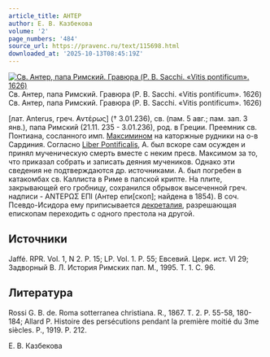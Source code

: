 ```yaml
---
article_title: АНТЕР
author: Е. В. Казбекова
volume: '2'
page_numbers: '484'
source_url: https://pravenc.ru/text/115698.html
downloaded_at: '2025-10-13T08:45:19Z'
---
```


[![Св. Антер, папа Римский. Гравюра (P. B. Sacchi. «Vitis pontificum». 1626)](https://pravenc.ru/data/567/447/1234/i200.jpg "Кликните для увеличения картинки")](https://pravenc.ru/data/567/447/1234/i400.jpg)Св. Антер, папа Римский. Гравюра (P. B. Sacchi. «Vitis pontificum». 1626)  
Св. Антер, папа Римский. Гравюра (P. B. Sacchi. «Vitis pontificum». 1626)

[лат. Anterus, греч. ̓Αντέρως] († 3.01.236), св. (пам. 5 авг.; пам. зап. 3 янв.), папа Римский (21.11. 235 - 3.01.236), род. в Греции. Преемник св. Понтиана, сосланного имп. [Максимином](https://pravenc.ru/text/Максимином.html) на каторжные рудники на о-в Сардиния. Согласно [Liber Pontificalis](<https://pravenc.ru/text/Liber Pontificalis.html>), А. был вскоре сам осужден и принял мученическую смерть вместе с неким пресв. Максимом за то, что приказал собрать и записать деяния мучеников. Однако эти сведения не подтверждаются др. источниками. А. был погребен в катакомбах св. Каллиста в Риме в папской крипте. На плите, закрывающей его гробницу, сохранился обрывок высеченной греч. надписи - ΑΝΤΕΡΩΣ 
ΕΠΙ (Антер епи[скоп]; найдена в 1854). В соч. Псевдо-Исидора ему приписывается [декреталия](https://pravenc.ru/text/декреталия.html), разрешающая епископам переходить с одного престола на другой.

## Источники

Jaffé. RPR. Vol. 1, N 2. Р. 15; LP. Vol. 1. P. 55; Евсевий. Церк. ист. VI 29; Задворный В. Л. История Римских пап. М., 1995. Т. 1. С. 96.

## Литература

Rossi G. B. de. Roma sotterranea christiana. R., 1867. T. 2. Р. 55-58, 180-184; Allard P. Histoire des persécutions pendant la première moitié du 3me siècles. P., 1919. Р. 212.

Е. В. Казбекова
